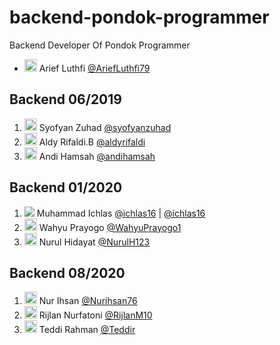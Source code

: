 # backend-pondok-programmer
Backend Developer Of Pondok Programmer

- <img src="https://github.com/ariefluthfi79.png" width="20px"> Arief Luthfi [@AriefLuthfi79](https://github.com/AriefLuthfi79)

## Backend 06/2019
 1. <img src="https://github.com/syofyanzuhad.png" width="20px"> Syofyan Zuhad [@syofyanzuhad](https://github.com/syofyanzuhad)
 2. <img src="https://github.com/aldyrifaldi.png" width="20px"> Aldy Rifaldi.B [@aldyrifaldi](https://github.com/aldyrifaldi)
 3. <img src="https://github.com/Andihamsah.png" width="20px"> Andi Hamsah [@andihamsah](https://github.com/Andihamsah)
 
## Backend 01/2020
 1. <img src="https://gitlab.com/uploads/-/system/user/avatar/6268328/avatar.png?width=20"> Muhammad Ichlas [@ichlas16](https://github.com/ichlas16) | [@ichlas16](https://gitlab.com/ichlas16)
 2. <img src="https://github.com/WahyuPrayogo1.png" width="20px"> Wahyu Prayogo [@WahyuPrayogo1](https://github.com/WahyuPrayogo1)
 3. <img src="https://github.com/NurulH123.png" width="20px"> Nurul Hidayat [@NurulH123](https://github.com/NurulH123) 
 
## Backend 08/2020
 1. <img src="https://github.com/Nurihsan76.png" width="20px"> Nur Ihsan [@Nurihsan76](https://github.com/Nurihsan76)
 2. <img src="https://github.com/RijlanM10.png" width="20px"> Rijlan Nurfatoni [@RijlanM10](https://github.com/RijlanM10)
 3. <img src="https://github.com/Teddir.png" width="20px"> Teddi Rahman [@Teddir](https://github.com/Teddir)

